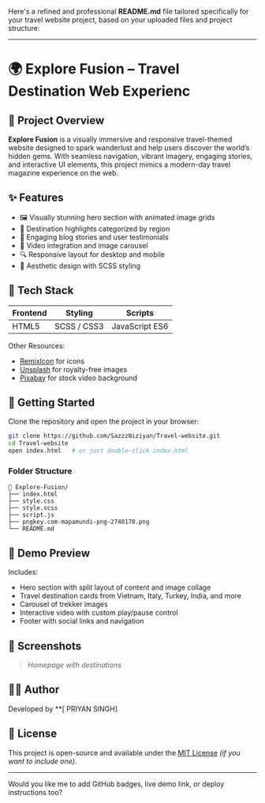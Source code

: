 Here's a refined and professional **README.md** file tailored specifically for your travel website project, based on your uploaded files and project structure:

---

# 🌍 Explore Fusion – Travel Destination Web Experienc

## 🧭 Project Overview

**Explore Fusion** is a visually immersive and responsive travel-themed website designed to spark wanderlust and help users discover the world’s hidden gems. With seamless navigation, vibrant imagery, engaging stories, and interactive UI elements, this project mimics a modern-day travel magazine experience on the web.

## ✨ Features

* 🖼️ Visually stunning hero section with animated image grids
* 🧳 Destination highlights categorized by region
* 📖 Engaging blog stories and user testimonials
* 🎥 Video integration and image carousel
* 🔍 Responsive layout for desktop and mobile
* 🎨 Aesthetic design with SCSS styling

## 🧰 Tech Stack

| Frontend | Styling     | Scripts        |
| -------- | ----------- | -------------- |
| HTML5    | SCSS / CSS3 | JavaScript ES6 |

Other Resources:

* [RemixIcon](https://remixicon.com/) for icons
* [Unsplash](https://unsplash.com) for royalty-free images
* [Pixabay](https://pixabay.com) for stock video background

## 🚀 Getting Started

Clone the repository and open the project in your browser:

```bash
git clone https://github.com/SazzzNiziyan/Travel-website.git
cd Travel-website
open index.html   # or just double-click index.html
```

### Folder Structure

```
📁 Explore-Fusion/
├── index.html
├── style.css
├── style.scss
├── script.js
├── pngkey.com-mapamundi-png-2740178.png
└── README.md
```

## 🎥 Demo Preview

Includes:

* Hero section with split layout of content and image collage
* Travel destination cards from Vietnam, Italy, Turkey, India, and more
* Carousel of trekker images
* Interactive video with custom play/pause control
* Footer with social links and navigation

## 📸 Screenshots

> *Homepage with destinations*

## 👨‍💻 Author

Developed by **[ PRIYAN SINGH]

## 📄 License

This project is open-source and available under the [MIT License](LICENSE) *(if you want to include one)*.

---

Would you like me to add GitHub badges, live demo link, or deploy instructions too?
